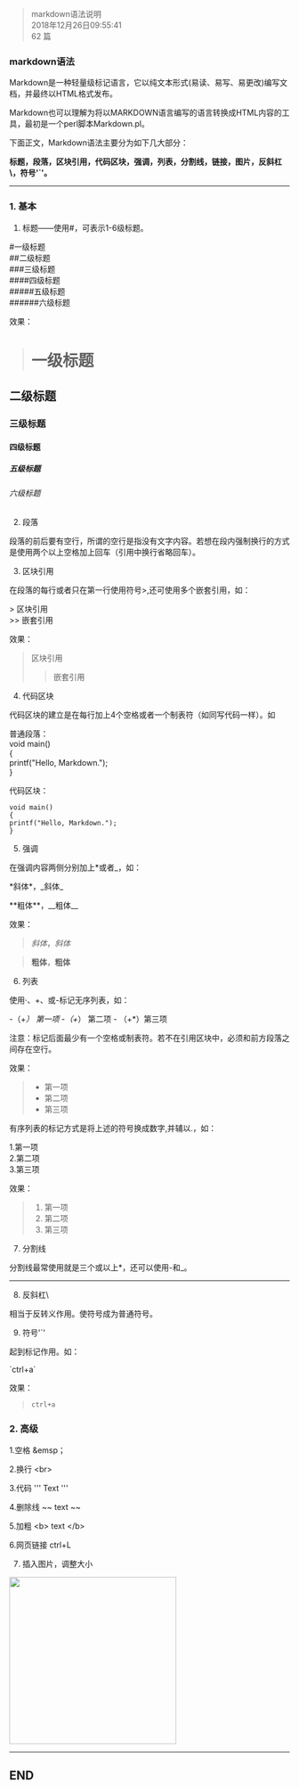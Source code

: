 > markdown语法说明  
> 2018年12月26日09:55:41     
> 62 篇   

### markdown语法  

Markdown是一种轻量级标记语言，它以纯文本形式(易读、易写、易更改)编写文档，并最终以HTML格式发布。  

Markdown也可以理解为将以MARKDOWN语言编写的语言转换成HTML内容的工具，最初是一个perl脚本Markdown.pl。  

下面正文，Markdown语法主要分为如下几大部分：  

<b>标题，段落，区块引用，代码区块，强调，列表，分割线，链接，图片，反斜杠 \，符号'`'。</b>  


----------


### 1. 基本  


1. 标题——使用#，可表示1-6级标题。  

#一级标题  
##二级标题  
###三级标题  
####四级标题  
#####五级标题  
######六级标题  

效果：  

> # 一级标题
## 二级标题
### 三级标题
#### 四级标题
##### 五级标题
###### 六级标题

2. 段落  

段落的前后要有空行，所谓的空行是指没有文字内容。若想在段内强制换行的方式是使用两个以上空格加上回车（引用中换行省略回车）。  

3. 区块引用  

在段落的每行或者只在第一行使用符号>,还可使用多个嵌套引用，如：  

\> 区块引用  
\>> 嵌套引用  

效果：  

> 区块引用  
>> 嵌套引用  

4. 代码区块  

代码区块的建立是在每行加上4个空格或者一个制表符（如同写代码一样）。如  

普通段落：  
void main()  
{  
printf("Hello, Markdown.");  
}  

代码区块：  

    void main()  
    {     
    printf("Hello, Markdown.");  
    }      

     

5. 强调  

在强调内容两侧分别加上*或者_，如：  

\*斜体*，\_斜体_  

\*\*粗体**，\_\_粗体__  

效果：

> *斜体*，_斜体_  

> **粗体**，__粗体__  

6. 列表  

使用·、+、或-标记无序列表，如：  

-（+*） 第一项 -（+*） 第二项 - （+*）第三项

注意：标记后面最少有一个空格或制表符。若不在引用区块中，必须和前方段落之间存在空行。  

效果：  

> - 第一项
> - 第二项
> - 第三项

有序列表的标记方式是将上述的符号换成数字,并辅以.，如：  

1.第一项  
2.第二项  
3.第三项  

效果：  

> 1. 第一项
> 2. 第二项
> 3. 第三项

7. 分割线  

分割线最常使用就是三个或以上*，还可以使用-和_。  

*** 

8. 反斜杠\  

相当于反转义作用。使符号成为普通符号。  

9. 符号'`'  

起到标记作用。如：

\`ctrl+a`  

效果：  

> `ctrl+a`  




### 2. 高级   

1.空格  \&emsp；

2.换行  \<br>

3.代码  '''   Text '''

4.删除线   ~~   text ~~

5.加粗    \<b>  text  \</b>


6.网页链接    ctrl+L


7. 插入图片，调整大小   

<img src="" width="300" hegiht="600" align="center" />  


----------
## END